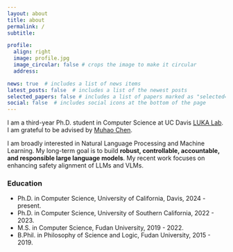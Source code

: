 ```yaml
---
layout: about
title: about
permalink: /
subtitle:

profile:
  align: right
  image: profile.jpg
  image_circular: false # crops the image to make it circular
  address:

news: true  # includes a list of news items
latest_posts: false  # includes a list of the newest posts
selected_papers: false # includes a list of papers marked as "selected={true}"
social: false  # includes social icons at the bottom of the page
---
```


I am a third-year Ph.D. student in Computer Science at UC Davis [LUKA Lab](https://luka-group.github.io). I am grateful to be advised by [Muhao Chen](https://muhaochen.github.io).

I am broadly interested in Natural Language Processing and Machine Learning. My long-term goal is to build **robust, controllable, accountable, and responsible large language models**. My recent work focuses on enhancing safety alignment of LLMs and VLMs.

### Education
* Ph.D. in Computer Science, University of California, Davis, 2024  - present.
* Ph.D. in Computer Science, University of Southern California, 2022 - 2023.
* M.S. in Computer Science, Fudan University, 2019 - 2022.
* B.Phil. in Philosophy of Science and Logic, Fudan University, 2015 - 2019.
